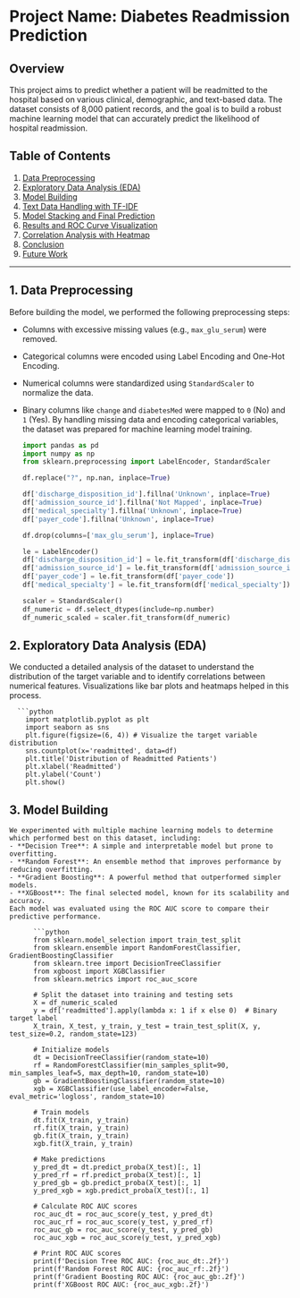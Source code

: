 # Project Name: Diabetes Readmission Prediction

## Overview
This project aims to predict whether a patient will be readmitted to the hospital based on various clinical, demographic, and text-based data. The dataset consists of 8,000 patient records, and the goal is to build a robust machine learning model that can accurately predict the likelihood of hospital readmission.

## Table of Contents
1. [Data Preprocessing](#data-preprocessing)
2. [Exploratory Data Analysis (EDA)](#exploratory-data-analysis-eda)
3. [Model Building](#model-building)
4. [Text Data Handling with TF-IDF](#text-data-handling-with-tf-idf)
5. [Model Stacking and Final Prediction](#model-stacking-and-final-prediction)
6. [Results and ROC Curve Visualization](#results-and-roc-curve-visualization)
7. [Correlation Analysis with Heatmap](#correlation-analysis-with-heatmap)
8. [Conclusion](#conclusion)
9. [Future Work](#future-work)

---

## 1. Data Preprocessing
  Before building the model, we performed the following preprocessing steps:
  - Columns with excessive missing values (e.g., `max_glu_serum`) were removed.
  - Categorical columns were encoded using Label Encoding and One-Hot Encoding.
  - Numerical columns were standardized using `StandardScaler` to normalize the data.
  - Binary columns like `change` and `diabetesMed` were mapped to `0` (No) and `1` (Yes).
  By handling missing data and encoding categorical variables, the dataset was prepared for machine learning model training.

      ```python
      import pandas as pd
      import numpy as np
      from sklearn.preprocessing import LabelEncoder, StandardScaler
      
      df.replace("?", np.nan, inplace=True)
      
      df['discharge_disposition_id'].fillna('Unknown', inplace=True)
      df['admission_source_id'].fillna('Not Mapped', inplace=True)
      df['medical_specialty'].fillna('Unknown', inplace=True)
      df['payer_code'].fillna('Unknown', inplace=True)
      
      df.drop(columns=['max_glu_serum'], inplace=True)
      
      le = LabelEncoder()
      df['discharge_disposition_id'] = le.fit_transform(df['discharge_disposition_id'])
      df['admission_source_id'] = le.fit_transform(df['admission_source_id'])
      df['payer_code'] = le.fit_transform(df['payer_code'])
      df['medical_specialty'] = le.fit_transform(df['medical_specialty'])
      
      scaler = StandardScaler()
      df_numeric = df.select_dtypes(include=np.number)
      df_numeric_scaled = scaler.fit_transform(df_numeric)

## 2. Exploratory Data Analysis (EDA)
  We conducted a detailed analysis of the dataset to understand the distribution of the target variable and to identify correlations between numerical features. Visualizations like bar plots and heatmaps helped in this process.
      
      ```python
        import matplotlib.pyplot as plt
        import seaborn as sns
        plt.figure(figsize=(6, 4)) # Visualize the target variable distribution
        sns.countplot(x='readmitted', data=df)
        plt.title('Distribution of Readmitted Patients')
        plt.xlabel('Readmitted')
        plt.ylabel('Count')
        plt.show()

## 3. Model Building
    We experimented with multiple machine learning models to determine which performed best on this dataset, including:
    - **Decision Tree**: A simple and interpretable model but prone to overfitting.
    - **Random Forest**: An ensemble method that improves performance by reducing overfitting.
    - **Gradient Boosting**: A powerful method that outperformed simpler models.
    - **XGBoost**: The final selected model, known for its scalability and accuracy.
    Each model was evaluated using the ROC AUC score to compare their predictive performance.

          ```python
          from sklearn.model_selection import train_test_split
          from sklearn.ensemble import RandomForestClassifier, GradientBoostingClassifier
          from sklearn.tree import DecisionTreeClassifier
          from xgboost import XGBClassifier
          from sklearn.metrics import roc_auc_score
          
          # Split the dataset into training and testing sets
          X = df_numeric_scaled
          y = df['readmitted'].apply(lambda x: 1 if x else 0)  # Binary target label
          X_train, X_test, y_train, y_test = train_test_split(X, y, test_size=0.2, random_state=123)
          
          # Initialize models
          dt = DecisionTreeClassifier(random_state=10)
          rf = RandomForestClassifier(min_samples_split=90, min_samples_leaf=5, max_depth=10, random_state=10)
          gb = GradientBoostingClassifier(random_state=10)
          xgb = XGBClassifier(use_label_encoder=False, eval_metric='logloss', random_state=10)
          
          # Train models
          dt.fit(X_train, y_train)
          rf.fit(X_train, y_train)
          gb.fit(X_train, y_train)
          xgb.fit(X_train, y_train)
          
          # Make predictions
          y_pred_dt = dt.predict_proba(X_test)[:, 1]
          y_pred_rf = rf.predict_proba(X_test)[:, 1]
          y_pred_gb = gb.predict_proba(X_test)[:, 1]
          y_pred_xgb = xgb.predict_proba(X_test)[:, 1]
          
          # Calculate ROC AUC scores
          roc_auc_dt = roc_auc_score(y_test, y_pred_dt)
          roc_auc_rf = roc_auc_score(y_test, y_pred_rf)
          roc_auc_gb = roc_auc_score(y_test, y_pred_gb)
          roc_auc_xgb = roc_auc_score(y_test, y_pred_xgb)
          
          # Print ROC AUC scores
          print(f'Decision Tree ROC AUC: {roc_auc_dt:.2f}')
          print(f'Random Forest ROC AUC: {roc_auc_rf:.2f}')
          print(f'Gradient Boosting ROC AUC: {roc_auc_gb:.2f}')
          print(f'XGBoost ROC AUC: {roc_auc_xgb:.2f}')



